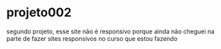 # projeto002
segundo projeto, esse site não é responsivo porque ainda não cheguei na parte de fazer sites responsivos no curso que estou fazendo
